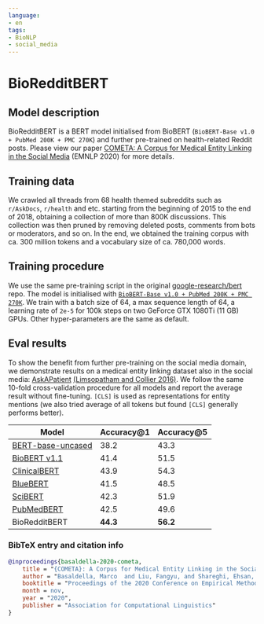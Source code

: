 ```yaml
---
language: 
- en
tags:
- BioNLP
- social_media
---
```


# BioRedditBERT

## Model description
BioRedditBERT is a BERT model initialised from BioBERT (`BioBERT-Base v1.0 + PubMed 200K + PMC 270K`) and further pre-trained on health-related Reddit posts. Please view our paper [COMETA: A Corpus for Medical Entity Linking in the Social Media](https://arxiv.org/pdf/2010.03295.pdf) (EMNLP 2020) for more details.


## Training data

We crawled all threads from 68 health themed subreddits such as `r/AskDocs`, `r/health` and etc. starting from the beginning of 2015 to the end of 2018, obtaining a collection of more than
800K discussions. This collection was then pruned by removing deleted posts, comments from bots or moderators, and so on. In the end, we obtained the training corpus with ca. 300 million tokens and a vocabulary
size of ca. 780,000 words.

## Training procedure
We use the same pre-training script in the original [google-research/bert](https://github.com/google-research/bert) repo. The model is initialised with [`BioBERT-Base v1.0 + PubMed 200K + PMC 270K`](https://github.com/dmis-lab/biobert).
We train with a batch size of 64, a max sequence length of 64, a learning rate of `2e-5` for 100k steps on two GeForce GTX 1080Ti (11 GB) GPUs. Other hyper-parameters are the same as default.


## Eval results
To show the benefit from further pre-training on the social media domain, we demonstrate results on a medical entity linking dataset also in the social media: [AskAPatient](https://zenodo.org/record/55013#.X4ncRmTYpb8) [(Limsopatham and Collier 2016)](https://www.aclweb.org/anthology/P16-1096.pdf). 
We follow the same 10-fold cross-validation procedure for all models and report the average result without fine-tuning. `[CLS]` is used as representations for entity mentions (we also tried average of all tokens but found `[CLS]` generally performs better).

Model   | Accuracy@1 | Accuracy@5
-------|---------|---------
[BERT-base-uncased](https://huggingface.co/bert-base-uncased)  | 38.2 | 43.3
[BioBERT v1.1](https://huggingface.co/dmis-lab/biobert-v1.1) | 41.4 | 51.5
[ClinicalBERT](https://huggingface.co/emilyalsentzer/Bio_ClinicalBERT) | 43.9 | 54.3
[BlueBERT](https://ftp.ncbi.nlm.nih.gov/pub/lu/Suppl/NCBI-BERT/NCBI_BERT_pubmed_mimic_uncased_L-12_H-768_A-12.zip) | 41.5 | 48.5
[SciBERT](https://huggingface.co/allenai/scibert_scivocab_uncased) | 42.3 | 51.9 
[PubMedBERT](https://huggingface.co/microsoft/BiomedNLP-PubMedBERT-base-uncased-abstract-fulltext) | 42.5 | 49.6
BioRedditBERT | **44.3** | **56.2**


### BibTeX entry and citation info

```bibtex
@inproceedings{basaldella-2020-cometa,
    title = "{COMETA}: A Corpus for Medical Entity Linking in the Social Media",
    author = "Basaldella, Marco  and Liu, Fangyu, and Shareghi, Ehsan, and Collier, Nigel",
    booktitle = "Proceedings of the 2020 Conference on Empirical Methods in Natural Language Processing",
    month = nov,
    year = "2020",
    publisher = "Association for Computational Linguistics"
}
```

